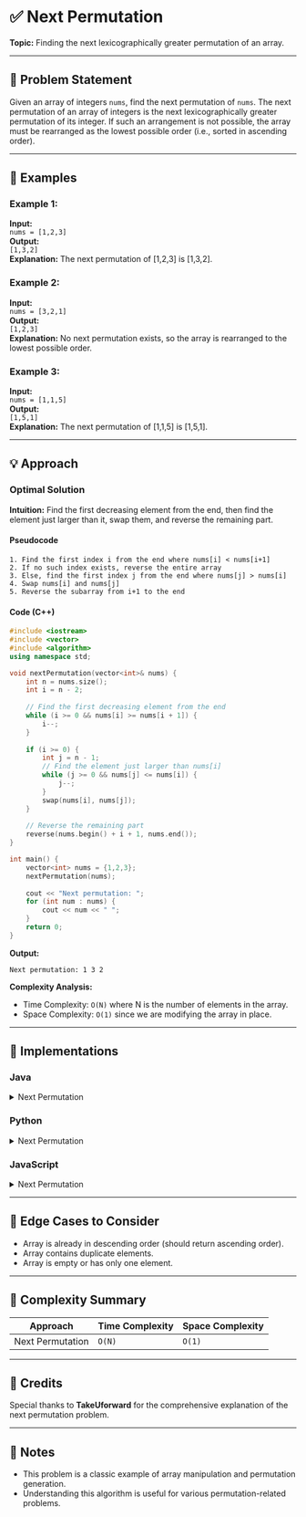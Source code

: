 # ✅ Next Permutation

**Topic:** Finding the next lexicographically greater permutation of an array.

---

## 📌 Problem Statement

Given an array of integers `nums`, find the next permutation of `nums`. The next permutation of an array of integers is the next lexicographically greater permutation of its integer. If such an arrangement is not possible, the array must be rearranged as the lowest possible order (i.e., sorted in ascending order).

---

## 🧪 Examples

### Example 1:
**Input:**  
`nums = [1,2,3]`  
**Output:**  
`[1,3,2]`  
**Explanation:** The next permutation of [1,2,3] is [1,3,2].

### Example 2:
**Input:**  
`nums = [3,2,1]`  
**Output:**  
`[1,2,3]`  
**Explanation:** No next permutation exists, so the array is rearranged to the lowest possible order.

### Example 3:
**Input:**  
`nums = [1,1,5]`  
**Output:**  
`[1,5,1]`  
**Explanation:** The next permutation of [1,1,5] is [1,5,1].

---

## 💡 Approach

### Optimal Solution

**Intuition:** Find the first decreasing element from the end, then find the element just larger than it, swap them, and reverse the remaining part.

#### Pseudocode
```
1. Find the first index i from the end where nums[i] < nums[i+1]
2. If no such index exists, reverse the entire array
3. Else, find the first index j from the end where nums[j] > nums[i]
4. Swap nums[i] and nums[j]
5. Reverse the subarray from i+1 to the end
```

#### Code (C++)
```cpp
#include <iostream>
#include <vector>
#include <algorithm>
using namespace std;

void nextPermutation(vector<int>& nums) {
    int n = nums.size();
    int i = n - 2;
    
    // Find the first decreasing element from the end
    while (i >= 0 && nums[i] >= nums[i + 1]) {
        i--;
    }
    
    if (i >= 0) {
        int j = n - 1;
        // Find the element just larger than nums[i]
        while (j >= 0 && nums[j] <= nums[i]) {
            j--;
        }
        swap(nums[i], nums[j]);
    }
    
    // Reverse the remaining part
    reverse(nums.begin() + i + 1, nums.end());
}

int main() {
    vector<int> nums = {1,2,3};
    nextPermutation(nums);
    
    cout << "Next permutation: ";
    for (int num : nums) {
        cout << num << " ";
    }
    return 0;
}
```

**Output:**
```
Next permutation: 1 3 2 
```

**Complexity Analysis:**
- Time Complexity: `O(N)` where N is the number of elements in the array.
- Space Complexity: `O(1)` since we are modifying the array in place.

---

## 🧷 Implementations

### Java

<details>
<summary>Next Permutation</summary>

```java
import java.util.Arrays;

public class Main {
    static void nextPermutation(int[] nums) {
        int n = nums.length;
        int i = n - 2;
        
        // Find the first decreasing element from the end
        while (i >= 0 && nums[i] >= nums[i + 1]) {
            i--;
        }
        
        if (i >= 0) {
            int j = n - 1;
            // Find the element just larger than nums[i]
            while (j >= 0 && nums[j] <= nums[i]) {
                j--;
            }
            swap(nums, i, j);
        }
        
        // Reverse the remaining part
        reverse(nums, i + 1, n - 1);
    }
    
    static void swap(int[] nums, int i, int j) {
        int temp = nums[i];
        nums[i] = nums[j];
        nums[j] = temp;
    }
    
    static void reverse(int[] nums, int start, int end) {
        while (start < end) {
            swap(nums, start, end);
            start++;
            end--;
        }
    }
    
    public static void main(String[] args) {
        int[] nums = {1,2,3};
        nextPermutation(nums);
        
        System.out.print("Next permutation: ");
        for (int num : nums) {
            System.out.print(num + " ");
        }
    }
}
```

</details>

### Python

<details>
<summary>Next Permutation</summary>

```python
def next_permutation(nums):
    n = len(nums)
    i = n - 2
    
    # Find the first decreasing element from the end
    while i >= 0 and nums[i] >= nums[i + 1]:
        i -= 1
    
    if i >= 0:
        j = n - 1
        # Find the element just larger than nums[i]
        while j >= 0 and nums[j] <= nums[i]:
            j -= 1
        nums[i], nums[j] = nums[j], nums[i]
    
    # Reverse the remaining part
    left, right = i + 1, n - 1
    while left < right:
        nums[left], nums[right] = nums[right], nums[left]
        left += 1
        right -= 1

nums = [1,2,3]
next_permutation(nums)
print("Next permutation:", nums)
```

</details>

### JavaScript

<details>
<summary>Next Permutation</summary>

```javascript
function nextPermutation(nums) {
    let n = nums.length;
    let i = n - 2;
    
    // Find the first decreasing element from the end
    while (i >= 0 && nums[i] >= nums[i + 1]) {
        i--;
    }
    
    if (i >= 0) {
        let j = n - 1;
        // Find the element just larger than nums[i]
        while (j >= 0 && nums[j] <= nums[i]) {
            j--;
        }
        [nums[i], nums[j]] = [nums[j], nums[i]];
    }
    
    // Reverse the remaining part
    let left = i + 1, right = n - 1;
    while (left < right) {
        [nums[left], nums[right]] = [nums[right], nums[left]];
        left++;
        right--;
    }
}

let nums = [1,2,3];
nextPermutation(nums);
console.log("Next permutation:", nums);
```

</details>

---

## 🧭 Edge Cases to Consider

* Array is already in descending order (should return ascending order).
* Array contains duplicate elements.
* Array is empty or has only one element.

---

## 🧾 Complexity Summary

| Approach                | Time Complexity | Space Complexity |
| ----------------------- | --------------- | ---------------- |
| Next Permutation        | `O(N)`          | `O(1)`           |

---

## 🙌 Credits

Special thanks to **TakeUforward** for the comprehensive explanation of the next permutation problem.

---

## 📣 Notes

* This problem is a classic example of array manipulation and permutation generation.
* Understanding this algorithm is useful for various permutation-related problems.
